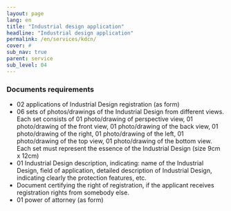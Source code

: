 ```yaml
---
layout: page
lang: en
title: "Industrial design application"
headline: "Industrial design application"
permalink: /en/services/kdcn/
cover: #
sub_nav: true
parent: service
sub_level: 04
---
```


### Documents requirements
- 02 applications of Industrial Design registration (as form)
- 06 sets of photos/drawings of the Industrial Design from different views. Each set consists of 01 photo/drawing of perspective view, 01 photo/drawing of the front view, 01 photo/drawing of the back view, 01 photo/drawing of the right, 01 photo/drawing of the left, 01 photo/drawing of the top view, 01 photo/drawing of the bottom view. Each set must represent the essence of the Industrial Design (size 9cm x 12cm)
- 01 Industrial Design description, indicating: name of the Industrial Design, field of application, detailed description of Industrial Design, indicating clearly the protection features, etc.
- Document certifying the right of registration, if the applicant receives registration rights from somebody else.
- 01 power of attorney (as form)